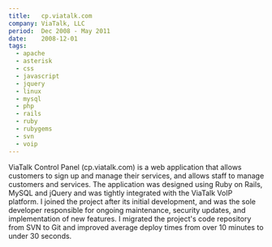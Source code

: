 ```yaml
---
title:   cp.viatalk.com
company: ViaTalk, LLC
period:  Dec 2008 - May 2011
date:    2008-12-01
tags:
  - apache
  - asterisk
  - css
  - javascript
  - jquery
  - linux
  - mysql
  - php
  - rails
  - ruby
  - rubygems
  - svn
  - voip
---
```


ViaTalk Control Panel (cp.viatalk.com) is a web application that allows
customers to sign up and manage their services, and allows staff to manage
customers and services. The application was designed using Ruby on Rails,
MySQL and jQuery and was tightly integrated with the ViaTalk VoIP platform. I
joined the project after its initial development, and was the sole developer
responsible for ongoing maintenance, security updates, and implementation of
new features. I migrated the project's code repository from SVN to Git and
improved average deploy times from over 10 minutes to under 30 seconds.

<!--
**Biggest Challenge:** I really didn't know Ruby or Rails when I took over
this project. Fixing serious bugs and trying to add new features can be
difficult when you're learning a language and a framework.

**Biggest Triumph:** Speed improvements across the board from deployment
speeds to call record retrieval to playing voicemail.
-->

